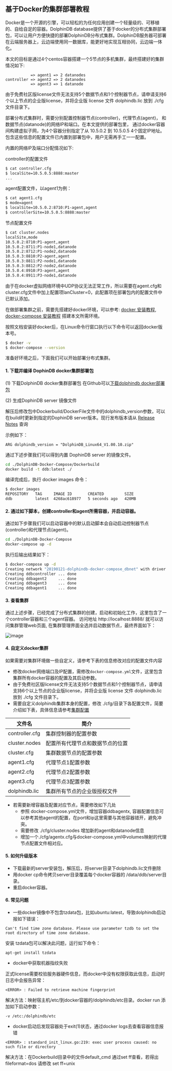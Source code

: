 ##  基于Docker的集群部署教程

Docker是一个开源的引擎，可以轻松的为任何应用创建一个轻量级的、可移植的、自给自足的容器。DolphinDB database提供了基于docker的分布式集群部署包，可以让用户方便快捷的部署DolphinDB分布式集群。DolphinDB服务器可部署在云端服务器上，云边端使用同一数据库，能更好地实现互相协同，云边端一体化。

本文的目标是通过4个centos容器搭建一个5节点的多机集群，最终搭建好的集群情况如下:

```
           => agent1 => 2 datanodes
controller => agent2 => 2 datanodes
           => agent3 => 1 datanode
```

由于免费社区版license文件无法支持5个数据节点和1个控制器节点，请申请支持6个以上节点的企业版license，并将企业版 license 文件 dolphindb.lic 放到 ./cfg 文件目录下。

部署分布式集群时，需要分别配置控制器节点(controller)，代理节点(agent)， 和数据节点(datanode)的网络IP和端口。在本文提供的部署包里，
通过docker容器间构建虚拟子网，为4个容器分别指定了从 10.5.0.2 到 10.5.0.5 4个固定IP地址。包含这些信息的配置文件已内置到部署包中，用户无需再手工一一配置。

内置的网络IP及端口分配情况如下:

controller的配置文件
```bash
$ cat controller.cfg
$ localSite=10.5.0.5:8888:master
...
```
agent配置文件，以agent1为例：
```bash
$ cat agent1.cfg
$ mode=agent
$ localSite=10.5.0.2:8710:P1-agent,agent
$ controllerSite=10.5.0.5:8888:master
```

节点配置文件

```bash
$ cat cluster.nodes
localSite,mode
10.5.0.2:8710:P1-agent,agent
10.5.0.2:8711:P1-node1,datanode
10.5.0.2:8712:P1-node2,datanode
10.5.0.3:8810:P2-agent,agent
10.5.0.3:8811:P2-node1,datanode
10.5.0.3:8812:P2-node2,datanode
10.5.0.4:8910:P3-agent,agent
10.5.0.4:8911:P3-node1,datanode
```

由于在docker虚拟网络环境中UDP协议无法正常工作，所以需要在agent.cfg和cluster.cfg文件中加上配置项lanCluster=0，此配置项在部署包内的配置文件中已默认添加。

在做部署集群之前，需要先搭建好docker环境，可以参考: [docker 安装教程](https://docs.docker.com/install/), [docker-compose 安装教程](https://docs.docker.com/compose/install/#install-compose) 搭建本文所需环境。

按照文档安装好docker后，在Linux命令行窗口执行以下命令可以返回docker版本号。

```bash
$ docker -v
$ docker-compose --version
```

准备好环境之后，下面我们可以开始部署分布式集群。

#### 1. 下载并编译 DophinDB docker集群部署包

(1) 下载DolphinDB docker集群部署包
  在Github可以[下载dolphindb docker部署包](docker/DolphinDB-Docker-Compose.zip)

(2) 生成DophinDB server 镜像文件

解压后修改包中Dockerbuild/DockerFile文件中的dolphindb_version参数，可以在build时更新到指定的DophinDB server版本。现行发布版本请从 [Release Notes](../release/README.md) 查询

示例如下：
```
ARG dolphindb_version = "DolphinDB_Linux64_V1.00.10.zip" 
```

通过下述步骤我们可以得到内置 DophinDB server 的镜像文件。
```bash
cd ./DolphinDB-Docker-Compose/Dockerbuild
docker build -t ddb:latest ./
```

编译完成后，执行 docker images 命令：
```bash
$ docker images
REPOSITORY   TAG     IMAGE ID       CREATED         SIZE
ddb          latest  4268ac618977   5 seconds ago   420MB
```

#### 2. 通过如下脚本，创建controller和agent所需容器，并启动容器。

通过如下步骤我们可以启动容器中的默认启动脚本会自动启动控制器节点(controller)和代理节点(agent)。
```bash
cd ./DolphinDB-Docker-Compose
docker-compose up -d
```
执行后输出结果如下：

```bash
$ docker-compose up -d
Creating network "20190121-dolphindb-docker-compose_dbnet" with driver "bridge"
Creating ddbcontroller ... done
Creating ddbagent2     ... done
Creating ddbagent3     ... done
Creating ddbagent1     ... done

```

#### 3. 查看集群

  通过上述步骤，已经完成了分布式集群的创建，启动和初始化工作，这里包含了一个controller容器和三个agent容器。 访问地址 http://localhost:8888/ 就可以访问集群管理web页面, 在集群管理界面全选并启动数据节点，最终界面如下：

  ![image](./images/docker/cluster_web.png?raw=true)


#### 4. 自定义docker集群

如果需要对集群环境做一些自定义，请参考下表的信息修改对应的配置文件内容
* 修改docker网络端口及IP配置，需修改`docker-compose.yml`文件，这里包含集群所有docker容器的配置及其启动参数。
* 由于免费社区版license文件无法支持5个数据节点和1个控制器节点，请申请支持6个以上节点的企业版license，并将企业版 license 文件 dolphindb.lic 放到 ./cfg 文件目录下。
* 需要自定义dolphindb集群本身的配置，修改 ./cfg/目录下各配置文件，简要介绍如下表，具体信息请参考[集群配置](https://www.dolphindb.cn/cn/help/DatabaseandDistributedComputing/Configuration/ClusterMode.html)

文件名|简介|
  ---|---|
controller.cfg|集群控制器的配置参数|
cluster.nodes|配置所有代理节点和数据节点的位置|
cluster.cfg|集群数据节点的配置参数|
agent1.cfg|代理节点1配置参数|
agent2.cfg|代理节点2配置参数|
agent3.cfg|代理节点3配置参数|
dolphindb.lic | 集群所有节点的企业版授权文件

* 若需要新增容器及配置对应节点，需要修改如下几处
  * 参照 docker-compose.yml文件，增加容器ddbagentx, 容器配置信息可以参考其他agent的配置，在port和ip这里需要与其他容器错开，避免冲突。
  * 需要修改 ./cfg/cluster.nodes 增加新的agent和datanode信息
  * 增加一个./cfg/agentx.cfg与docker-compose.yml中volumes映射的代理节点配置文件相对应。

#### 5. 如何升级版本

* 下载最新的server安装包，解压后，将server目录下dolphindb.lic文件删除
* 用docker cp命令拷贝server目录覆盖每个docker容器的 /data/ddb/server目录。
* 重启docker容器。

#### 6. 常见问题
* 一些docker镜像中不包含tzdata包，比如ubuntu:latest，导致dolphindb启动报如下错误：
```
Can't find time zone database. Please use parameter tzdb to set the root directory of time zone database.
```
安装 tzdata包可以解决此问题，运行如下命令：
```
apt-get install tzdata
```

* docker中获取机器指纹失败
  

正式license需要校验服务器硬件信息，而docker中没有权限获取此信息，启动时日志中会报告异常：

```
<ERROR> : Failed to retrieve machine fingerprint
```
解决方法：映射宿主机/etc/到docker容器的/dolphindb/etc目录。docker run 添加如下启动参数：

```
-v /etc:/dolphindb/etc 
```

* docker启动后发现容器处于exit(1)状态，通过docker logs去查看容器信息报错
```
<ERROR> : standard_init_linux.go:219: exec user process caused: no such file or directory
```
解决方法：在Dockerbuild目录中的文件default_cmd 通过set ff查看，若得出fileformat=dos 请修改 set ff=unix
